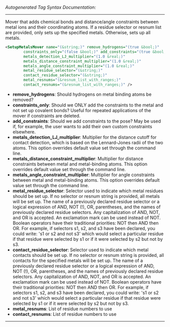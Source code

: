 <!-- THIS IS AN AUTOGENERATED FILE: Don't edit it directly, instead change the schema definition in the code itself. -->

_Autogenerated Tag Syntax Documentation:_

---
Mover that adds chemical bonds and distance/angle constraints between metal ions and their coordinating atoms. If a residue selector or resnum list are provided, only sets up the specified metals. Otherwise, sets up all metals.

```xml
<SetupMetalsMover name="(&string;)" remove_hydrogens="(true &bool;)"
        constraints_only="(false &bool;)" add_constraints="(true &bool;)"
        metals_detection_LJ_multiplier="(1.0 &real;)"
        metals_distance_constraint_multiplier="(1.0 &real;)"
        metals_angle_constraint_multiplier="(1.0 &real;)"
        metal_residue_selector="(&string;)"
        contact_residue_selector="(&string;)"
        metal_resnums="(&resnum_list_with_ranges;)"
        contact_resnums="(&resnum_list_with_ranges;)" />
```

-   **remove_hydrogens**: Should hydrogens on metal binding atoms be removed?
-   **constraints_only**: Should we ONLY add the constraints to the metal and not set up covalent bonds? Useful for repeated applications of the mover if constraints are deleted.
-   **add_constraints**: Should we add constraints to the pose? May be used if, for example, the user wants to add their own custom constraints elsewhere.
-   **metals_detection_LJ_multiplier**: Multiplier for the distance cutoff for contact detection, which is based on the Lennard-Jones radii of the two atoms. This option overrides default value set through the command line.
-   **metals_distance_constraint_multiplier**: Multiplier for distance constraints between metal and metal-binding atoms. This option overrides default value set through the command line.
-   **metals_angle_constraint_multiplier**: Multiplier for angle constraints between metal and metal-binding atoms. This option overrides default value set through the command line.
-   **metal_residue_selector**: Selector used to indicate which metal residues should be set up. If no selector or resnum string is provided, all metals will be set up. The name of a previously declared residue selector or a logical expression of AND, NOT (!), OR, parentheses, and the names of previously declared residue selectors. Any capitalization of AND, NOT, and OR is accepted. An exclamation mark can be used instead of NOT. Boolean operators have their traditional priorities: NOT then AND then OR. For example, if selectors s1, s2, and s3 have been declared, you could write: 's1 or s2 and not s3' which would select a particular residue if that residue were selected by s1 or if it were selected by s2 but not by s3.
-   **contact_residue_selector**: Selector used to indicate which metal contacts should be set up. If no selector or resnum string is provided, all contacts for the specified metals will be set up. The name of a previously declared residue selector or a logical expression of AND, NOT (!), OR, parentheses, and the names of previously declared residue selectors. Any capitalization of AND, NOT, and OR is accepted. An exclamation mark can be used instead of NOT. Boolean operators have their traditional priorities: NOT then AND then OR. For example, if selectors s1, s2, and s3 have been declared, you could write: 's1 or s2 and not s3' which would select a particular residue if that residue were selected by s1 or if it were selected by s2 but not by s3.
-   **metal_resnums**: List of residue numbers to use
-   **contact_resnums**: List of residue numbers to use

---
